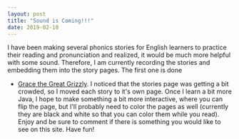 ```yaml
---
layout: post
title: "Sound is Coming!!!"
date: 2019-02-10
---
```

I have been making several phonics stories for English learners to practice their reading and
pronunciation and realized, it would be much more helpful with some sound. Therefore, I am 
currently recording the stories and embedding them into the story pages. The first one is done 
- [Grace the Great Grizzly](https://www.tralinge.com/english_corner/stories/grace.html). I 
noticed that the stories page was getting a bit crowded, so I moved each story to it's own 
page. Once I learn a bit more Java, I hope to make something a bit more interactive, where you
can flip the page, but I'll probably need to color the pages as well (currently they are black
and white so that you can color them while you read). Enjoy and be sure to comment if there 
is something you would like to see on this site. Have fun!
